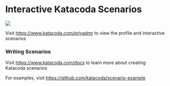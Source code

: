 # Interactive Katacoda Scenarios

[![](http://shields.katacoda.com/katacoda/priyadmr/count.svg)](https://www.katacoda.com/priyadmr "Get your profile on Katacoda.com")

Visit https://www.katacoda.com/priyadmr to view the profile and interactive scenarios

### Writing Scenarios
Visit https://www.katacoda.com/docs to learn more about creating Katacoda scenarios

For examples, visit https://github.com/katacoda/scenario-example
